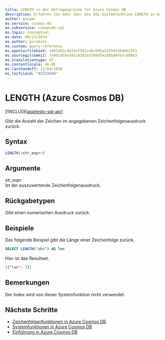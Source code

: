 ```yaml
---
title: LENGTH in der Abfragesprache für Azure Cosmos DB
description: Erfahren Sie mehr über die SQL-Systemfunktion LENGTH in Azure Cosmos DB.
author: ginamr
ms.service: cosmos-db
ms.subservice: cosmosdb-sql
ms.topic: conceptual
ms.date: 09/13/2019
ms.author: girobins
ms.custom: query-reference
ms.openlocfilehash: 1d95a92cde25e7582c46c695a43559336466c5f2
ms.sourcegitcommit: fa90cd55e341c8201e3789df4cd8bd6fe7c809a3
ms.translationtype: HT
ms.contentlocale: de-DE
ms.lasthandoff: 11/04/2020
ms.locfileid: "93333680"
---
```

# <a name="length-azure-cosmos-db"></a>LENGTH (Azure Cosmos DB)
[!INCLUDE[appliesto-sql-api](includes/appliesto-sql-api.md)]

 Gibt die Anzahl der Zeichen im angegebenen Zeichenfolgenausdruck zurück.  
  
## <a name="syntax"></a>Syntax
  
```sql
LENGTH(<str_expr>)  
```  
  
## <a name="arguments"></a>Argumente
  
*str_expr*  
   Ist der auszuwertende Zeichenfolgenausdruck.  
  
## <a name="return-types"></a>Rückgabetypen
  
  Gibt einen numerischen Ausdruck zurück.  
  
## <a name="examples"></a>Beispiele
  
  Das folgende Beispiel gibt die Länge einer Zeichenfolge zurück.  
  
```sql
SELECT LENGTH("abc") AS len 
```  
  
 Hier ist das Resultset.  
  
```json
[{"len": 3}]  
```  

## <a name="remarks"></a>Bemerkungen

Der Index wird von dieser Systemfunktion nicht verwendet.

## <a name="next-steps"></a>Nächste Schritte

- [Zeichenfolgenfunktionen in Azure Cosmos DB](sql-query-string-functions.md)
- [Systemfunktionen in Azure Cosmos DB](sql-query-system-functions.md)
- [Einführung in Azure Cosmos DB](introduction.md)
